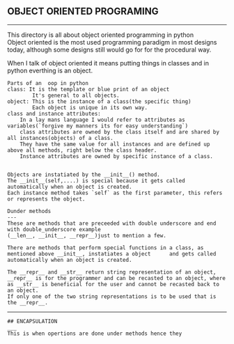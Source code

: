## OBJECT ORIENTED PROGRAMING
---
This directory is all about object oriented programming in python<br/>
Object oriented is the most used programming paradigm in  most designs today, although some designs still would go for for the procedural way.

When I talk of object oriented it means putting things in classes and in python everthing is an object.

	Parts of an  oop in python
	class: It is the template or blue print of an object
			It's general to all objects.
	object: This is the instance of a class(the specific thing)
			Each object is unique in its own way.
	class and instance attributes:
		In a lay mans language I would refer to attributes as variables(`forgive my manners its for easy understanding`)
		class attributes are owned by the class itself and are shared by all instances(objects) of a class.
		They have the same value for all instances and are defined up above all methods, right below the class header.
		Instance attributes are owned by specific instance of a class.


	Objects are instatiated by the __init__() method.
	The __init__(self,....) is special because it gets called automatically when an object is created.
	Each instance method takes `self` as the first parameter, this refers or represents the object.

	Dunder methods
	---
	These are methods that are preceeded with double underscore and end with double_underscore example
	(__len__, __init__, __repr__)just to mention a few.

	There are methods that perform special functions in a class, as mentioned above __init__, instatiates a object		and gets called automatically when an object is created.

	The __repr__ and __str__ return string representation of an object, __repr__ is for the programmer and can be recasted to an object, where as __str__ is beneficial for the user and cannot be recasted back to an object.
	If only one of the two string representations is to be used that is the __repr__.
---
	## ENCAPSULATION
	___
	This is when opertions are done under methods hence they 
